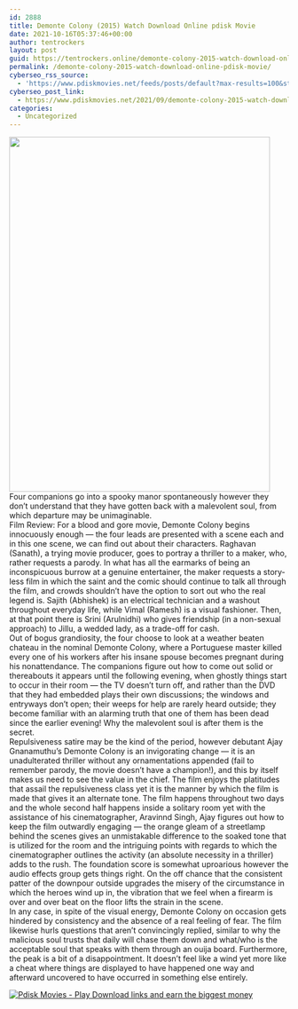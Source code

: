 ```yaml
---
id: 2888
title: Demonte Colony (2015) Watch Download Online pdisk Movie
date: 2021-10-16T05:37:46+00:00
author: tentrockers
layout: post
guid: https://tentrockers.online/demonte-colony-2015-watch-download-online-pdisk-movie/
permalink: /demonte-colony-2015-watch-download-online-pdisk-movie/
cyberseo_rss_source:
  - 'https://www.pdiskmovies.net/feeds/posts/default?max-results=100&start-index=701'
cyberseo_post_link:
  - https://www.pdiskmovies.net/2021/09/demonte-colony-2015-watch-download.html
categories:
  - Uncategorized
---
```

<div class="separator">
  <a href="https://1.bp.blogspot.com/-d21OFpu3bk0/YS-oU9O2T5I/AAAAAAAAAkM/zQeM9iUktrA87S8dAXWkfG2k5Eww6WP3wCLcBGAsYHQ/s667/Demonte%2BColony%2B%25282015%2529%2BWatch%2BDownload%2BOnline%2Bpdisk%2BMovie.jpg" imageanchor="1"><img loading="lazy" border="0" data-original-height="667" data-original-width="489" height="640" src="https://1.bp.blogspot.com/-d21OFpu3bk0/YS-oU9O2T5I/AAAAAAAAAkM/zQeM9iUktrA87S8dAXWkfG2k5Eww6WP3wCLcBGAsYHQ/w470-h640/Demonte%2BColony%2B%25282015%2529%2BWatch%2BDownload%2BOnline%2Bpdisk%2BMovie.jpg" width="470" /></a>
</div>

<div>
  <div>
    <span>Four companions go into a spooky manor spontaneously however they don&#8217;t understand that they have gotten back with a malevolent soul, from which departure may be unimaginable.&nbsp;</span>
  </div>
  
  <div>
    <span>Film Review: For a blood and gore movie, Demonte Colony begins innocuously enough — the four leads are presented with a scene each and in this one scene, we can find out about their characters. Raghavan (Sanath), a trying movie producer, goes to portray a thriller to a maker, who, rather requests a parody. In what has all the earmarks of being an inconspicuous burrow at a genuine entertainer, the maker requests a story-less film in which the saint and the comic should continue to talk all through the film, and crowds shouldn&#8217;t have the option to sort out who the real legend is. Sajith (Abhishek) is an electrical technician and a washout throughout everyday life, while Vimal (Ramesh) is a visual fashioner. Then, at that point there is Srini (Arulnidhi) who gives friendship (in a non-sexual approach) to Jillu, a wedded lady, as a trade-off for cash.&nbsp;</span>
  </div>
  
  <div>
    <span>Out of bogus grandiosity, the four choose to look at a weather beaten chateau in the nominal Demonte Colony, where a Portuguese master killed every one of his workers after his insane spouse becomes pregnant during his nonattendance. The companions figure out how to come out solid or thereabouts it appears until the following evening, when ghostly things start to occur in their room — the TV doesn&#8217;t turn off, and rather than the DVD that they had embedded plays their own discussions; the windows and entryways don&#8217;t open; their weeps for help are rarely heard outside; they become familiar with an alarming truth that one of them has been dead since the earlier evening! Why the malevolent soul is after them is the secret.&nbsp;</span>
  </div>
  
  <div>
    <span>Repulsiveness satire may be the kind of the period, however debutant Ajay Gnanamuthu&#8217;s Demonte Colony is an invigorating change — it is an unadulterated thriller without any ornamentations appended (fail to remember parody, the movie doesn&#8217;t have a champion!), and this by itself makes us need to see the value in the chief. The film enjoys the platitudes that assail the repulsiveness class yet it is the manner by which the film is made that gives it an alternate tone. The film happens throughout two days and the whole second half happens inside a solitary room yet with the assistance of his cinematographer, Aravinnd Singh, Ajay figures out how to keep the film outwardly engaging — the orange gleam of a streetlamp behind the scenes gives an unmistakable difference to the soaked tone that is utilized for the room and the intriguing points with regards to which the cinematographer outlines the activity (an absolute necessity in a thriller) adds to the rush. The foundation score is somewhat uproarious however the audio effects group gets things right. On the off chance that the consistent patter of the downpour outside upgrades the misery of the circumstance in which the heroes wind up in, the vibration that we feel when a firearm is over and over beat on the floor lifts the strain in the scene.&nbsp;</span>
  </div>
  
  <div>
    <span>In any case, in spite of the visual energy, Demonte Colony on occasion gets hindered by consistency and the absence of a real feeling of fear. The film likewise hurls questions that aren&#8217;t convincingly replied, similar to why the malicious soul trusts that daily will chase them down and what/who is the acceptable soul that speaks with them through an ouija board. Furthermore, the peak is a bit of a disappointment. It doesn&#8217;t feel like a wind yet more like a cheat where things are displayed to have happened one way and afterward uncovered to have occurred in something else entirely.</span>
  </div>
</div>

[![](https://1.bp.blogspot.com/-KJZYdQTn3nw/YS8VdIdXMyI/AAAAAAAAaw4/BR8dsGkpxw0T8C_4G4ALfMA7cP79KN3kwCLcBGAsYHQ/w400-h58/play_download_buttuons-removebg-preview.png "Pdisk Movies - Play Download links and earn the biggest money")](https://kofilink.com/1/bnYyanN0MDAzd2E5?dn=1)